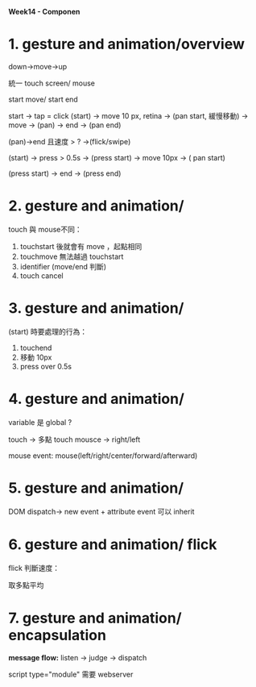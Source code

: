 **Week14 - Componen**

# 1. gesture and animation/overview

down→move→up

統一 touch screen/ mouse

start move/ start end

start → tap = click
(start) → move 10 px, retina → (pan start, 緩慢移動) → move → (pan) → end → (pan end)

(pan)→end 且速度 > ? →(flick/swipe)

(start) → press > 0.5s → (press start) → move 10px → ( pan start)

(press start) → end → (press end)


# 2. gesture and animation/

touch 與 mouse不同：

1. touchstart 後就會有 move ，起點相同
2. touchmove 無法越過 touchstart
3. identifier (move/end 判斷)
4. touch cancel


# 3. gesture and animation/

(start) 時要處理的行為：

1. touchend
2. 移動 10px
3. press over 0.5s


# 4. gesture and animation/

variable 是 global ?

touch → 多點 touch
mousce → right/left

mouse event:
mouse(left/right/center/forward/afterward)


# 5. gesture and animation/

DOM dispatch→ new event + attribute
event 可以 inherit

# 6. gesture and animation/ flick

flick 判斷速度：

取多點平均

# 7. gesture and animation/ encapsulation

**message flow:**
listen → judge → dispatch

script type="module" 需要 webserver